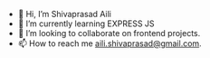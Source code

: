 - 👋 Hi, I’m Shivaprasad Aili
- 🌱 I’m currently learning EXPRESS JS
- 💞️ I’m looking to collaborate on frontend projects.
- 📫 How to reach me aili.shivaprasad@gmail.com.

<!---
Ailishiva/Ailishiva is a ✨ special ✨ repository because its `README.md` (this file) appears on your GitHub profile.
You can click the Preview link to take a look at your changes.
--->
